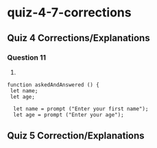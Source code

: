 # quiz-4-7-corrections

## Quiz 4 Corrections/Explanations

### Question 11


01. 
```
function askedAndAnswered () {
 let name;
 let age;
  
  let name = prompt ("Enter your first name");
  let age = prompt ("Enter your age");
  ```       
        
## Quiz 5 Correction/Explanations

      
